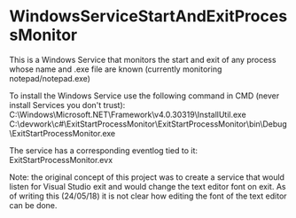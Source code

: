 # WindowsServiceStartAndExitProcessMonitor

This is a Windows Service that monitors the start and exit of any process whose name and .exe file are known (currently monitoring notepad/notepad.exe)

To install the Windows Service use the following command in CMD (never install Services you don't trust):
C:\Windows\Microsoft.NET\Framework\v4.0.30319\InstallUtil.exe C:\devwork\c#\ExitStartProcessMonitor\ExitStartProcessMonitor\bin\Debug\ExitStartProcessMonitor.exe

The service has a corresponding eventlog tied to it: ExitStartProcessMonitor.evx

Note: the original concept of this project was to create a service that would listen for Visual Studio exit and would change the text editor font on exit. As of writing this (24/05/18) it is not clear how editing the font of the text editor can be done.
